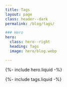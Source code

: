 ```yaml
---
title: Tags
layout: page
class: header--dark
permalink: /blog/tags/

### Hero
hero:
  class: hero--right
  heading: Tags
  image: hero/blog.webp

---
```


{%- include hero.liquid -%}

{%- include tags.liquid -%}